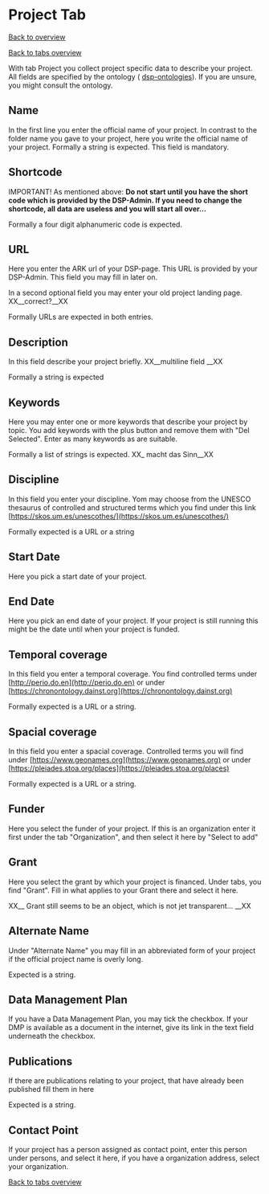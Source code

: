 # Project Tab

[Back to overview](overview.md)

[Back to tabs overview](tabs_overview.md)

With tab Project you collect project specific data to describe your project. All 
fields are specified by the ontology ( [dsp-ontologies](https://github.com/dasch-swiss/dsp-ontologies)).
If you are unsure, you might consult the ontology.


## Name

In the first line you enter the official name of your project. In contrast to 
the folder name you gave to your project, here you write the official name of your
project. Formally a string is expected. This field is mandatory. 

## Shortcode

IMPORTANT! As mentioned above: **Do not start until you have the short code which is provided by the DSP-Admin.
If you need to change the shortcode, all data are useless and you will start all over...**

Formally a four digit alphanumeric code is expected.

## URL

Here you enter the ARK url of your DSP-page. This URL is provided by your DSP-Admin. This field 
you may fill in later on. 

In a second optional field you may enter your old project landing page. XX__correct?__XX

Formally URLs are expected in both entries. 


## Description

In this field describe your project briefly. XX__multiline field __XX

Formally a string is expected

## Keywords

Here you may enter one or more keywords that describe your project by topic. You add keywords with
the plus button and remove them with "Del Selected". Enter as many keywords as are suitable.

Formally a list of strings is expected. XX_ macht das Sinn__XX

## Discipline

In this field you enter your discipline. Yom may choose from the UNESCO thesaurus of controlled
and structured terms which you find under this link 
[https://skos.um.es/unescothes/](https://skos.um.es/unescothes/)

Formally expected is a URL or a string

## Start Date

Here you pick a start date of your project. 

## End Date

Here you pick an end date of your project. If your project is still running this might be the date 
until when your project is funded.

## Temporal coverage

In this field you enter a temporal coverage. You find controlled terms under 
[http://perio.do.en](http://perio.do.en) or under 
[https://chronontology.dainst.org](https://chronontology.dainst.org)

Formally expected is a URL or a string.

## Spacial coverage

In this field you enter a spacial coverage. Controlled terms you will find under 
[https://www.geonames.org](https://www.geonames.org) or under 
[https://pleiades.stoa.org/places](https://pleiades.stoa.org/places)

Formally expected is a URL or a string.

## Funder

Here you select the funder of your project. If this is an organization enter it first under the
tab "Organization", and then select it here by "Select to add"

## Grant

Here you select the grant by which your project is financed. Under tabs, you find "Grant". Fill in
what applies to your Grant there and select it here.

XX__ Grant still seems to be an object, which is not jet transparent... __XX

## Alternate Name

Under "Alternate Name" you may fill in an abbreviated form of your project if the official 
project name is overly long.

Expected is a string.

## Data Management Plan
If you have a Data Management Plan, you may tick the checkbox.
If your DMP is available as a document in the internet, give its link in the text field underneath the 
checkbox.

## Publications

If there are publications relating to your project, that have already been published fill them in here

Expected is a string.

## Contact Point

If your project has a person assigned as contact point, enter this person under persons, and select it 
here, if you have a organization address, select your organization.

[Back to tabs overview](tabs_overview.md)